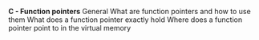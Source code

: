 __C - Function pointers__
General
What are function pointers and how to use them
What does a function pointer exactly hold
Where does a function pointer point to in the virtual memory